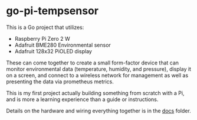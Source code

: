 # go-pi-tempsensor

This is a Go project that utilizes:

- Raspberry Pi Zero 2 W
- Adafruit BME280 Environmental sensor
- Adafruit 128x32 PiOLED display

These can come together to create a small form-factor device that can monitor environmental data (temperature, humidity, and pressure), display it on a screen, and connect to a wireless network for management as well as presenting the data via prometheus metrics.

This is my first project actually building something from scratch with a Pi, and is more a learning experience than a guide or instructions.

Details on the hardware and wiring everything together is in the [docs](./docs) folder.